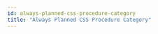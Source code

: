 ```yaml
---
id: always-planned-css-procedure-category
title: "Always Planned CSS Procedure Category"
---
```




<!-- import { CSVDataTable } from '@site/src/components/CSVDataTable';


<CSVDataTable csvUrl="https://raw.githubusercontent.com/tuva-health/readmissions/main/seeds/readmissions__always_planned_ccs_procedure_category.csv" /> -->